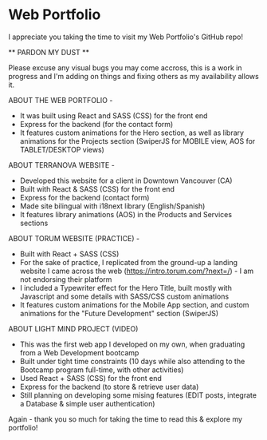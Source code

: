 # Web Portfolio

I appreciate you taking the time to visit my Web Portfolio's GitHub repo!

** PARDON MY DUST **

Please excuse any visual bugs you may come accross, this is a work in progress and I'm adding on things and fixing others as my availability allows it.

ABOUT THE WEB PORTFOLIO -

 - It was built using React and SASS (CSS) for the front end
 - Express for the backend (for the contact form)
 - It features custom animations for the Hero section, as well as library animations for the Projects section (SwiperJS for MOBILE view, AOS for TABLET/DESKTOP views)

ABOUT TERRANOVA WEBSITE - 

- Developed this website for a client in Downtown Vancouver (CA)
- Built with React & SASS (CSS) for the front end
- Express for the backend (contact form)
- Made site bilingual with i18next library (English/Spanish)
- It features library animations (AOS) in the Products and Services sections

ABOUT TORUM WEBSITE (PRACTICE) -

- Built with React + SASS (CSS)
- For the sake of practice, I replicated from the ground-up a landing website I came across the web (https://intro.torum.com/?next=/) - I am not endorsing their platform
- I included a Typewriter effect for the Hero Title, built mostly with Javascript and some details with SASS/CSS custom animations
- It features custom animations for the Mobile App section, and custom animations for the "Future Development" section (SwiperJS)

ABOUT LIGHT MIND PROJECT (VIDEO)

- This was the first web app I developed on my own, when graduating from a Web Development bootcamp
- Built under tight time constraints (10 days while also attending to the Bootcamp program full-time, with other activities)
- Used React + SASS (CSS) for the front end
- Express for the backend (to store & retrieve user data)
- Still planning on developing some mising features (EDIT posts, integrate a Database & simple user authentication)


Again - thank you so much for taking the time to read this & explore my portfolio!
